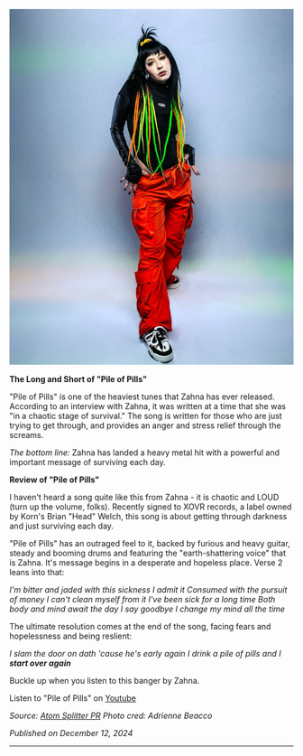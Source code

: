![Image](/assets/images/zahnapromopic.jpg)

**The Long and Short of "Pile of Pills"**

"Pile of Pills" is one of the heaviest tunes that Zahna has ever released. According to an interview with Zahna, it was written at a time that she was "in a chaotic stage of survival." The song is written for those who are just trying to get through, and provides an anger and stress relief through the screams.

_The bottom line:_ Zahna has landed a heavy metal hit with a powerful and important message of surviving each day.

**Review of "Pile of Pills"**

I haven't heard a song quite like this from Zahna - it is chaotic and LOUD (turn up the volume, folks). Recently signed to XOVR records, a label owned by Korn's Brian "Head" Welch, this song is about getting through darkness and just surviving each day.

"Pile of Pills" has an outraged feel to it, backed by furious and heavy guitar, steady and booming drums and featuring the "earth-shattering voice" that is Zahna.
It's message begins in a desperate and hopeless place. Verse 2 leans into that:

_I'm bitter and jaded with this sickness I admit it_
_Consumed with the pursuit of money_
_I can't clean myself from it_
_I've been sick for a long time_
_Both body and mind await the day I say goodbye_
_I change my mind all the time_

The ultimate resolution comes at the end of the song, facing fears and hopelessness and being reslient:

_I slam the door on dath 'cause he's early again_
_I drink a pile of pills and I **start over again**_

Buckle up when you listen to this banger by Zahna.

Listen to "Pile of Pills" on [Youtube](https://www.youtube.com/watch?v=hhNT-cqm-ZM)

_Source: [Atom Splitter PR](http://www.atomsplitterpr.com/)_
_Photo cred: Adrienne Beacco_

_Published on December 12, 2024_

----
